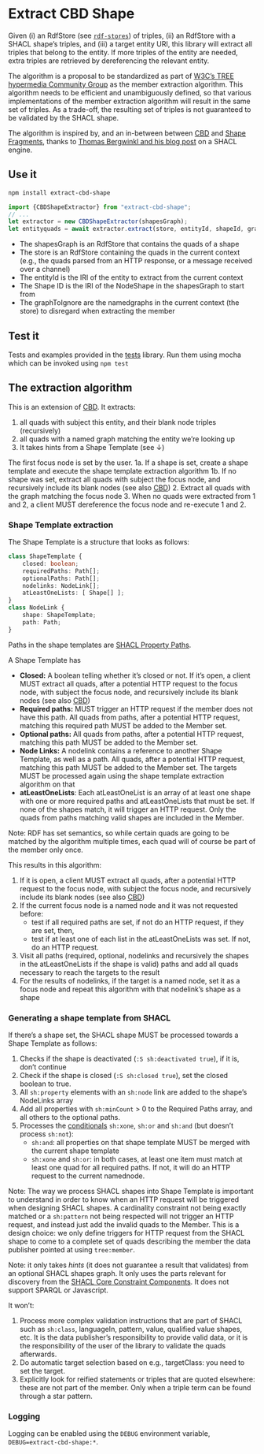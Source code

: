 # Extract CBD Shape

Given (i) an RdfStore (see [`rdf-stores`](https://github.com/rubensworks/rdf-stores.js?tab=readme-ov-file#index-combinations)) of triples, (ii) an RdfStore with a SHACL shape’s triples, and (iii) a target entity URI,
this library will extract all triples that belong to the entity.
If more triples of the entity are needed, extra triples are retrieved by dereferencing the relevant entity.

The algorithm is a proposal to be standardized as part of [W3C’s TREE hypermedia Community Group](https://w3id.org/tree/specification) as the member extraction algorithm. This algorithm needs to be efficient and unambiguously defined, so that various implementations of the member extraction algorithm will result in the same set of triples. As a trade-off, the resulting set of triples is not guaranteed to be validated by the SHACL shape.

The algorithm is inspired by, and an in-between between [CBD](https://www.w3.org/Submission/CBD/) and [Shape Fragments](https://github.com/Shape-Fragments/old-shapefragments-paper/blob/main/fullpaper.pdf), thanks to [Thomas Bergwinkl and his blog post](https://www.bergnet.org/2023/03/2023/shacl-engine/) on a SHACL engine.

## Use it

```bash
npm install extract-cbd-shape
```

```javascript
import {CBDShapeExtractor} from "extract-cbd-shape";
// ...
let extractor = new CBDShapeExtractor(shapesGraph);
let entityquads = await extractor.extract(store, entityId, shapeId, graphsToIgnore);
```

 * The shapesGraph is an RdfStore that contains the quads of a shape
 * The store is an RdfStore containing the quads in the current context (e.g., the quads parsed from an HTTP response, or a message received over a channel)
 * The entityId is the IRI of the entity to extract from the current context
 * The Shape ID is the IRI of the NodeShape in the shapesGraph to start from
 * The graphToIgnore are the namedgraphs in the current context (the store) to disregard when extracting the member

## Test it

Tests and examples provided in the [tests](tests/) library. Run them using mocha which can be invoked using `npm test`

## The extraction algorithm ##

This is an extension of [CBD](https://www.w3.org/submissions/CBD/). It extracts:
 1. all quads with subject this entity, and their blank node triples (recursively)
 2. all quads with a named graph matching the entity we’re looking up
 3. It takes hints from a Shape Template (see ↓)

The first focus node is set by the user.
 1a. If a shape is set, create a shape template and execute the shape template extraction algorithm
 1b. If no shape was set, extract all quads with subject the focus node, and recursively include its blank nodes (see also [CBD](https://www.w3.org/submissions/CBD/))
 2. Extract all quads with the graph matching the focus node
 3. When no quads were extracted from 1 and 2, a client MUST dereference the focus node and re-execute 1 and 2.

### Shape Template extraction ###

The Shape Template is a structure that looks as follows:

```typescript
class ShapeTemplate {
    closed: boolean;
    requiredPaths: Path[];
    optionalPaths: Path[];
    nodelinks: NodeLink[];
    atLeastOneLists: [ Shape[] ];
}
class NodeLink {
    shape: ShapeTemplate;
    path: Path;
}
```

Paths in the shape templates are [SHACL Property Paths](https://www.w3.org/TR/shacl/#property-paths).

A Shape Template has
 * __Closed:__ A boolean telling whether it’s closed or not. If it’s open, a client MUST extract all quads, after a potential HTTP request to the focus node, with subject the focus node, and recursively include its blank nodes (see also [CBD](https://www.w3.org/submissions/CBD/))
 * __Required paths:__ MUST trigger an HTTP request if the member does not have this path. All quads from paths, after a potential HTTP request, matching this required path MUST be added to the Member set.
 * __Optional paths:__ All quads from paths, after a potential HTTP request, matching this path MUST be added to the Member set.
 * __Node Links:__ A nodelink contains a reference to another Shape Template, as well as a path. All quads, after a potential HTTP request, matching this path MUST be added to the Member set. The targets MUST be processed again using the shape template extraction algorithm on that 
 * __atLeastOneLists__: Each atLeastOneList is an array of at least one shape with one or more required paths and atLeastOneLists that must be set. If none of the shapes match, it will trigger an HTTP request. Only the quads from paths matching valid shapes are included in the Member.

Note: RDF has set semantics, so while certain quads are going to be matched by the algorithm multiple times, each quad will of course be part of the member only once.

This results in this algorithm:
 1. If it is open, a client MUST extract all quads, after a potential HTTP request to the focus node, with subject the focus node, and recursively include its blank nodes (see also [CBD](https://www.w3.org/submissions/CBD/))
 2. If the current focus node is a named node and it was not requested before:
    - test if all required paths are set, if not do an HTTP request, if they are set, then,
    - test if at least one of each list in the atLeastOneLists was set. If not, do an HTTP request.
 3. Visit all paths (required, optional, nodelinks and recursively the shapes in the atLeastOneLists if the shape is valid) paths and add all quads necessary to reach the targets to the result
 4. For the results of nodelinks, if the target is a named node, set it as a focus node and repeat this algorithm with that nodelink’s shape as a shape

### Generating a shape template from SHACL ###

If there’s a shape set, the SHACL shape MUST be processed towards a Shape Template as follows:

 1. Checks if the shape is deactivated (`:S sh:deactivated true`), if it is, don’t continue
 2. Check if the shape is closed (`:S sh:closed true`), set the closed boolean to true.
 3. All `sh:property` elements with an `sh:node` link are added to the shape’s NodeLinks array
 4. Add all properties with `sh:minCount` > 0 to the Required Paths array, and all others to the optional paths.
 5. Processes the [conditionals](https://www.w3.org/TR/shacl/#core-components-logical) `sh:xone`, `sh:or` and `sh:and` (but doesn’t process `sh:not`):
    - `sh:and`: all properties on that shape template MUST be merged with the current shape template
    - `sh:xone` and `sh:or`: in both cases, at least one item must match at least one quad for all required paths. If not, it will do an HTTP request to the current namednode.

Note: The way we process SHACL shapes into Shape Template is important to understand in order to know when an HTTP request will be triggered when designing SHACL shapes. A cardinality constraint not being exactly matched or a `sh:pattern` not being respected will not trigger an HTTP request, and instead just add the invalid quads to the Member. This is a design choice: we only define triggers for HTTP request from the SHACL shape to come to a complete set of quads describing the member the data publisher pointed at using `tree:member`.

Note: it only takes _hints_ (it does not guarantee a result that validates) from an optional SHACL shapes graph. It only uses the parts relevant for discovery from the [SHACL Core Constraint Components](https://www.w3.org/TR/shacl/#core-components). It does not support SPARQL or Javascript.

It won’t:
 1. Process more complex validation instructions that are part of SHACL such as `sh:class`, languageIn, pattern, value, qualified value shapes, etc. It is the data publisher’s responsibility to provide valid data, or it is the responsibility of the user of the library to validate the quads afterwards.
 2. Do automatic target selection based on e.g., targetClass: you need to set the target.
 3. Explicitly look for reified statements or triples that are quoted elsewhere: these are not part of the member. Only when a triple term can be found through a star pattern.

### Logging

Logging can be enabled using the `DEBUG` environment variable, `DEBUG=extract-cbd-shape:*`.




